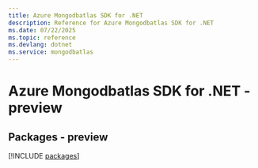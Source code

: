 ```yaml
---
title: Azure Mongodbatlas SDK for .NET
description: Reference for Azure Mongodbatlas SDK for .NET
ms.date: 07/22/2025
ms.topic: reference
ms.devlang: dotnet
ms.service: mongodbatlas
---
```

# Azure Mongodbatlas SDK for .NET - preview
## Packages - preview
[!INCLUDE [packages](mongodbatlas-index.md)]